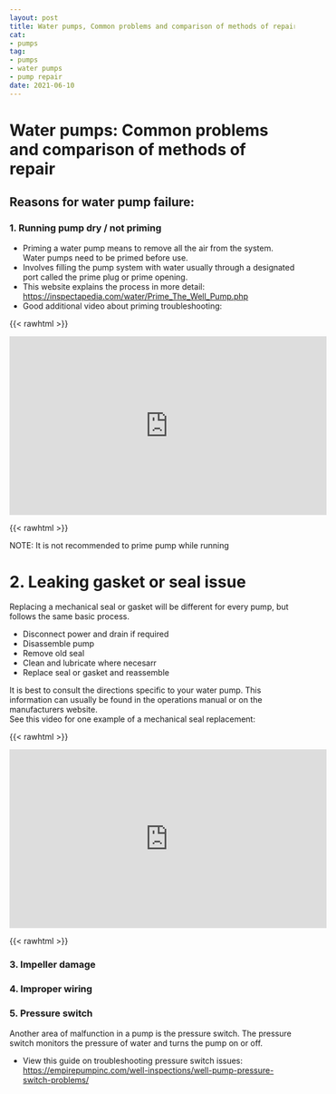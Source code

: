```yaml
--- 
layout: post 
title: Water pumps, Common problems and comparison of methods of repair
cat:
- pumps
tag:
- pumps
- water pumps
- pump repair
date: 2021-06-10
--- 
```


# Water pumps: Common problems and comparison of methods of repair

## Reasons for water pump failure:
### 1.  Running pump dry / not priming

 - Priming a water pump means to remove all the air from the system.  Water pumps need to be primed before use.
 - Involves filling the pump system with water usually through a designated port called the prime plug or prime opening.
 - This website explains the process in more detail: https://inspectapedia.com/water/Prime_The_Well_Pump.php
 - Good additional video about priming troubleshooting:

{{< rawhtml >}}

<iframe width="560" height="315" src="https://www.youtube.com/embed/HTijuouVtoo" title="YouTube video player" frameborder="0" allow="accelerometer; autoplay; clipboard-write; encrypted-media; gyroscope; picture-in-picture" allowfullscreen></iframe>

{{< rawhtml >}}

NOTE: It is not recommended to prime pump while running
    
    
   
 # 2.	Leaking gasket or seal issue
Replacing a mechanical seal or gasket will be different for every pump, but follows the same basic process.  

  - Disconnect power and drain if required
  - Disassemble pump 
  - Remove old seal
  - Clean and lubricate where necesarr
  - Replace seal or gasket and reassemble

  It is best to consult the directions specific to your water pump.  This information can usually be found in the operations manual or on the manufacturers website.  
See this video for one example of a mechanical seal replacement:

{{< rawhtml >}}

<iframe width="560" height="315" src="https://www.youtube.com/embed/-fXzTTN0ME0" title="YouTube video player" frameborder="0" allow="accelerometer; autoplay; clipboard-write; encrypted-media; gyroscope; picture-in-picture" allowfullscreen></iframe>

{{< rawhtml >}}
  
 
### 3.	Impeller damage
### 4.	Improper wiring

### 5.  Pressure switch
Another area of malfunction in a pump is the pressure switch.  The pressure switch monitors the pressure of water and turns the pump on or off.  
- View this guide on troubleshooting pressure switch issues:
https://empirepumpinc.com/well-inspections/well-pump-pressure-switch-problems/

